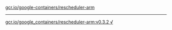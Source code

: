 [gcr.io/google-containers/rescheduler-arm](https://hub.docker.com/r/abcz/rescheduler-arm/tags/) 

----
[gcr.io/google_containers/rescheduler-arm:v0.3.2 √](https://hub.docker.com/r/abcz/rescheduler-arm/tags/)

